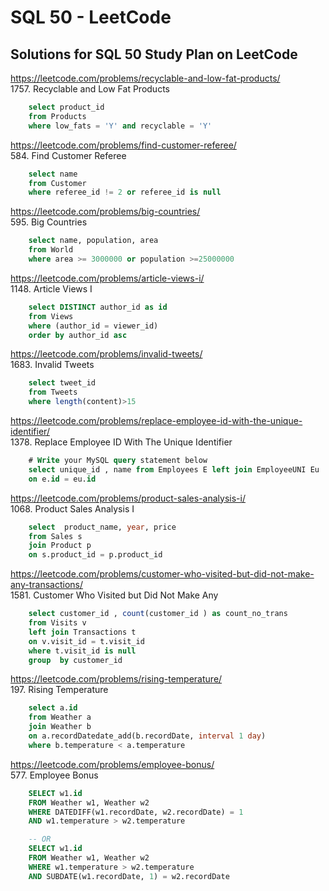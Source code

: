 <h1> SQL 50 - LeetCode </h1>
<h2> Solutions for SQL 50 Study Plan on LeetCode </h2>	


https://leetcode.com/problems/recyclable-and-low-fat-products/
<br>1757. Recyclable and Low Fat Products
```sql
	select product_id
	from Products
	where low_fats = 'Y' and recyclable = 'Y'
```


https://leetcode.com/problems/find-customer-referee/
<br>584. Find Customer Referee
```sql
	select name 
	from Customer
	where referee_id != 2 or referee_id is null
```

https://leetcode.com/problems/big-countries/
<br>595. Big Countries
```sql
	select name, population, area 
	from World
	where area >= 3000000 or population >=25000000
```

https://leetcode.com/problems/article-views-i/
<br>1148. Article Views I
```sql
	select DISTINCT author_id as id 
	from Views 
	where (author_id = viewer_id) 
	order by author_id asc
```

https://leetcode.com/problems/invalid-tweets/
<br>1683. Invalid Tweets
```sql
	select tweet_id 
	from Tweets 
	where length(content)>15
```

https://leetcode.com/problems/replace-employee-id-with-the-unique-identifier/
<br>1378. Replace Employee ID With The Unique Identifier
```sql
	# Write your MySQL query statement below
	select unique_id , name from Employees E left join EmployeeUNI Eu
	on e.id = eu.id
```

https://leetcode.com/problems/product-sales-analysis-i/
<br>1068. Product Sales Analysis I
```sql
	select  product_name, year, price 
	from Sales s 
	join Product p
	on s.product_id = p.product_id 
```

https://leetcode.com/problems/customer-who-visited-but-did-not-make-any-transactions/
<br>1581. Customer Who Visited but Did Not Make Any
```sql
	select customer_id , count(customer_id ) as count_no_trans 
	from Visits v
	left join Transactions t 
	on v.visit_id = t.visit_id 
	where t.visit_id is null
	group  by customer_id
```

https://leetcode.com/problems/rising-temperature/
<br>197. Rising Temperature
```sql
	select a.id
	from Weather a
	join Weather b
	on a.recordDatedate_add(b.recordDate, interval 1 day)
	where b.temperature < a.temperature 
```

https://leetcode.com/problems/employee-bonus/
<br>577. Employee Bonus
```sql
	SELECT w1.id 
	FROM Weather w1, Weather w2
	WHERE DATEDIFF(w1.recordDate, w2.recordDate) = 1
	AND w1.temperature > w2.temperature

	-- OR
	SELECT w1.id
	FROM Weather w1, Weather w2
	WHERE w1.temperature > w2.temperature
	AND SUBDATE(w1.recordDate, 1) = w2.recordDate
```
